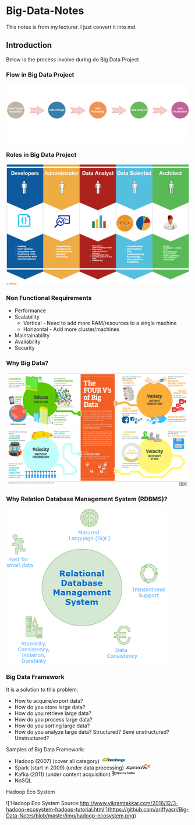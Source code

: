 # Big-Data-Notes

This notes is from my lecturer. I just convert it into md.

## Introduction

Below is the process involve during do Big Data Project

### Flow in Big Data Project

![Big Data Flow](https://github.com/ariffyasri/Big-Data-Notes/blob/master/img/data-flow.png)

### Roles in Big Data Project

![Roles Big Data](https://github.com/ariffyasri/Big-Data-Notes/blob/master/img/roles-big-data.png)

### Non Functional Requirements

- Performance
- Scalability
  -  Vertical  - Need to add more RAM/resources to a single machine
  -  Horizontal - Add more cluster/machines
- Maintainability
- Availability
- Security

### Why Big Data?

!['4Vs of Big Data'](https://github.com/ariffyasri/Big-Data-Notes/blob/master/img/4-Vs-of-big-data.jpg)

### Why Relation Database Management System (RDBMS)?

!['RDBMS'](https://github.com/ariffyasri/Big-Data-Notes/blob/master/img/rdbms.png)

### Big Data Framework

It is a solution to this problem:

- How to acquire/export data?
- How do you store large data?
- How do you retrieve large data?
- How do you process large data?
- How do you sorting large data?
- How do you analyze large data? Structured? Semi unstructured? Unstructured?

Samples of Big Data Framework:

- Hadoop (2007) (cover all category) <img src="https://github.com/ariffyasri/Big-Data-Notes/blob/master/img/hadoop.png" alt="Hadoop" width="70" height="15"/>
- Spark (start in 2009) (under data processing) <img src="https://github.com/ariffyasri/Big-Data-Notes/blob/master/img/spark.png" alt="Spark" width="70" height="15"/>
- Kafka (2011) (under content acquisition) <img src="https://github.com/ariffyasri/Big-Data-Notes/blob/master/img/apache-kafka.png" alt="Kafka" width="70" height="15"/>
- NoSQL 

Hadoop Eco System

!['Hadoop Eco System Source:http://www.vikramtakkar.com/2016/12/3-hadoop-ecosystem-hadoop-tutorial.html'](https://github.com/ariffyasri/Big-Data-Notes/blob/master/img/hadoop-ecosystem.png)







